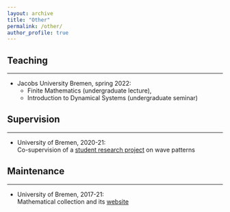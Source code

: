 ```yaml
---
layout: archive
title: "Other"
permalink: /other/
author_profile: true
---
```



## Teaching
---
- Jacobs University Bremen, spring 2022:
  - Finite Mathematics (undergraduate lecture),
  - Introduction to Dynamical Systems (undergraduate seminar)


## Supervision
---
- University of Bremen, 2020-21:<br>
Co-supervision of a [student research project]("https://www.uni-bremen.de/en/fb3/studies-teaching/student-research-projects-in-mathematics/assigned-and-completed-projects/wave-patterns-in-cellular-automata-for-excitable-media") on wave patterns

  
## Maintenance
---
- University of Bremen, 2017-21:<br>
Mathematical collection and its [website]("https://www.uni-bremen.de/appanalysis/mathematical-collection/")


